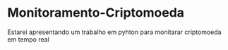 # Monitoramento-Criptomoeda
Estarei apresentando um trabalho em pyhton para monitarar criptomoeda em tempo real
